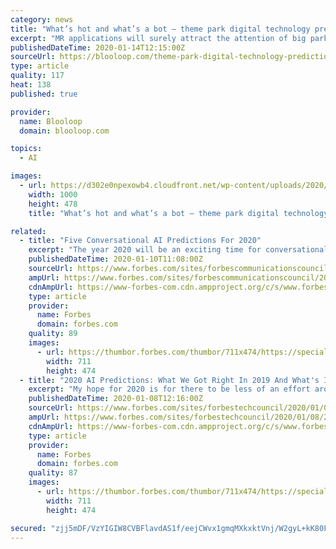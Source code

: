 ```yaml
---
category: news
title: "What’s hot and what’s a bot – theme park digital technology predictions for 2020"
excerpt: "MR applications will surely attract the attention of big park operators in 2020. If they can turn wearables into desirables, then they surely can work their magic on MR. One key feature on this list of theme park digital technology predictions is mobile apps. Statista estimates mobile apps will generate worldwide revenues of $582 billion in 2020."
publishedDateTime: 2020-01-14T12:15:00Z
sourceUrl: https://blooloop.com/theme-park-digital-technology-predictions/
type: article
quality: 117
heat: 138
published: true

provider:
  name: Blooloop
  domain: blooloop.com

topics:
  - AI

images:
  - url: https://d302e0npexowb4.cloudfront.net/wp-content/uploads/2020/01/13155237/omnico-facial-recognition-artificial-intelligence.jpg
    width: 1000
    height: 478
    title: "What’s hot and what’s a bot – theme park digital technology predictions for 2020"

related:
  - title: "Five Conversational AI Predictions For 2020"
    excerpt: "The year 2020 will be an exciting time for conversational artificial intelligence (AI), as chatbots join forces with other digital assistants and integrate deeper into back-end technologies to deliver better user experiences and increase productivity."
    publishedDateTime: 2020-01-10T11:08:00Z
    sourceUrl: https://www.forbes.com/sites/forbescommunicationscouncil/2020/01/10/five-conversational-ai-predictions-for-2020/
    ampUrl: https://www.forbes.com/sites/forbescommunicationscouncil/2020/01/10/five-conversational-ai-predictions-for-2020/amp/
    cdnAmpUrl: https://www-forbes-com.cdn.ampproject.org/c/s/www.forbes.com/sites/forbescommunicationscouncil/2020/01/10/five-conversational-ai-predictions-for-2020/amp/
    type: article
    provider:
      name: Forbes
      domain: forbes.com
    quality: 89
    images:
      - url: https://thumbor.forbes.com/thumbor/711x474/https://specials-images.forbesimg.com/dam/imageserve/1130053721/960x0.jpg?fit=scale
        width: 711
        height: 474
  - title: "2020 AI Predictions: What We Got Right In 2019 And What's In Store For 2020"
    excerpt: "My hope for 2020 is for there to be less of an effort around frivolous applications of AI and more emphasis on smaller, more focused but real applications of AI that deliver clear benefits and return on investment."
    publishedDateTime: 2020-01-08T12:16:00Z
    sourceUrl: https://www.forbes.com/sites/forbestechcouncil/2020/01/08/2020-ai-predictions-what-we-got-right-in-2019-and-whats-in-store-for-2020/
    ampUrl: https://www.forbes.com/sites/forbestechcouncil/2020/01/08/2020-ai-predictions-what-we-got-right-in-2019-and-whats-in-store-for-2020/amp/
    cdnAmpUrl: https://www-forbes-com.cdn.ampproject.org/c/s/www.forbes.com/sites/forbestechcouncil/2020/01/08/2020-ai-predictions-what-we-got-right-in-2019-and-whats-in-store-for-2020/amp/
    type: article
    provider:
      name: Forbes
      domain: forbes.com
    quality: 87
    images:
      - url: https://thumbor.forbes.com/thumbor/711x474/https://specials-images.forbesimg.com/dam/imageserve/1047502598/960x0.jpg?fit=scale
        width: 711
        height: 474

secured: "zjj5mDF/VzYIGIW8CVBFlavdAS1f/eejCWvx1gmqMXkxktVnj/W2gyL+kK80FrVRD/40442sO3bCv9kt5NFOJiWKZC/zC7Zmqismpnf8LHsVV07AWFU+aEKGxnSxxwks2YIfnJrcfv2VepiHxR48N/JtNdEDeijzcdmkjUM07PP0aTv2WYUyXgVaJp/RovVD0Eh4sgkkQVis48gU4KxyFK23ohnL0939E7QUSTfgDBjWlex34mdI4nrNNTvS3RP/phFOLRjehwWkRDwS17GGi4ogQgD12PADDvCbkk9XEVbe11h46UBngKi+tsNwSBSSOmESTVvtZLJWiA0vQrAmq9EiCFq7zr/pQ6u3Qwf0PvYqdZycjavcgxoAuyYzl+U+74LElS5LESy6RWUOC09Xlp4KCMYSHhz6eS87QI9lE7ibnKFjuzgIM4OTbbiLMBiiM84EY58nGWovar0WlIhuTQ==;w6KWQcX6FuE6MRGNBcO+FA=="
---
```


